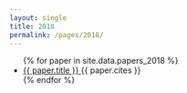 ```yaml
---
layout: single
title: 2018
permalink: /pages/2018/
---
```


<ul>
<!-- TODO generate pages and navigation https://jekyllrb.com/docs/plugins/generators/ or hardcode everything to deploy faster - better -->
    {% for paper in site.data.papers_2018 %}
      <li>
        <a href="{{ paper.url }}">
            {{ paper.title }}
        </a> {{ paper.cites }}
      </li>
    {% endfor %}
</ul>
